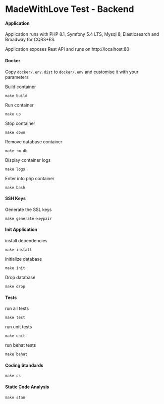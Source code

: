 # MadeWithLove Test - Backend

#### Application
Application runs with PHP 8.1, Symfony 5.4 LTS, Mysql 8, Elasticsearch and Broadway for CQRS+ES.

Application exposes Rest API and runs on http://localhost:80

#### Docker

Copy `docker/.env.dist` to `docker/.env` and customise it with your parameters

Build container

```
make build
```

Run container

```
make up
```

Stop container

```
make down
```

Remove database container

```
make rm-db
```

Display container logs

```
make logs
```

Enter into php container

```
make bash
```

#### SSH Keys

Generate the SSL keys

```
make generate-keypair
```

#### Init Application

install dependencies

```
make install
```

initialize database

```
make init
``` 

Drop database

```
make drop
```

#### Tests

run all tests

```
make test
```

run unit tests

```
make unit
``` 

run behat tests

```
make behat
``` 

#### Coding Standards

```
make cs
``` 

#### Static Code Analysis

```
make stan
``` 
